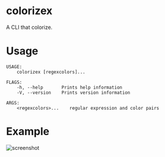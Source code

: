 # colorizex

A CLI that colorize.

# Usage
```
USAGE:
    colorizex [regexcolors]...

FLAGS:
    -h, --help       Prints help information
    -V, --version    Prints version information

ARGS:
    <regexcolors>...    regular expression and color pairs
```

# Example

![screenshot](https://user-images.githubusercontent.com/1453551/30725032-a2ab4e80-9ef6-11e7-9b86-0a795dc0cd38.png)
